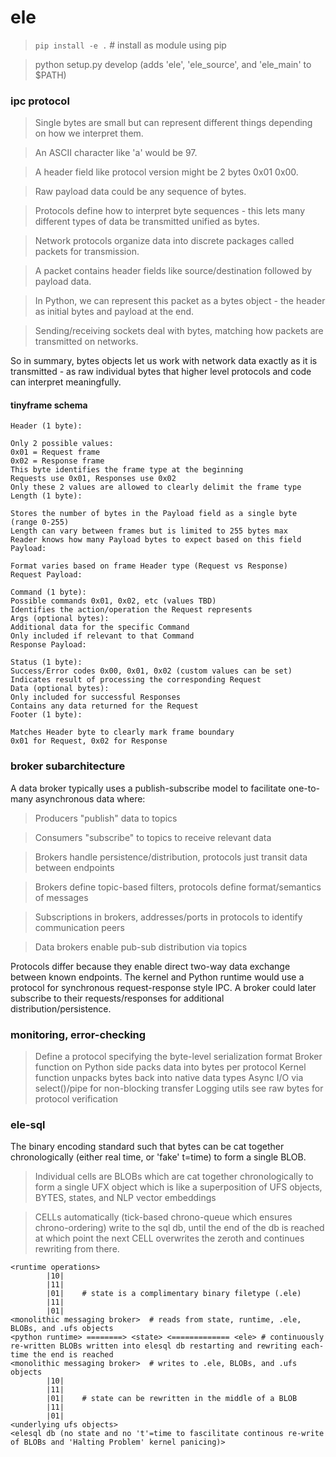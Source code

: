 # ele

> `pip install -e .` # install as module using pip

> python setup.py develop (adds 'ele', 'ele_source', and 'ele_main' to $PATH)

### ipc protocol
> Single bytes are small but can represent different things depending on how we interpret them.

> An ASCII character like 'a' would be 97.

> A header field like protocol version might be 2 bytes 0x01 0x00.

> Raw payload data could be any sequence of bytes.

> Protocols define how to interpret byte sequences - this lets many different types of data be transmitted unified as bytes.

> Network protocols organize data into discrete packages called packets for transmission.

> A packet contains header fields like source/destination followed by payload data.

> In Python, we can represent this packet as a bytes object - the header as initial bytes and payload at the end.

> Sending/receiving sockets deal with bytes, matching how packets are transmitted on networks.

So in summary, bytes objects let us work with network data exactly as it is transmitted - as raw individual bytes that higher level protocols and code can interpret meaningfully. 

#### tinyframe schema

```
Header (1 byte):

Only 2 possible values:
0x01 = Request frame
0x02 = Response frame
This byte identifies the frame type at the beginning
Requests use 0x01, Responses use 0x02
Only these 2 values are allowed to clearly delimit the frame type
Length (1 byte):

Stores the number of bytes in the Payload field as a single byte (range 0-255)
Length can vary between frames but is limited to 255 bytes max
Reader knows how many Payload bytes to expect based on this field
Payload:

Format varies based on frame Header type (Request vs Response)
Request Payload:

Command (1 byte):
Possible commands 0x01, 0x02, etc (values TBD)
Identifies the action/operation the Request represents
Args (optional bytes):
Additional data for the specific Command
Only included if relevant to that Command
Response Payload:

Status (1 byte):
Success/Error codes 0x00, 0x01, 0x02 (custom values can be set)
Indicates result of processing the corresponding Request
Data (optional bytes):
Only included for successful Responses
Contains any data returned for the Request
Footer (1 byte):

Matches Header byte to clearly mark frame boundary
0x01 for Request, 0x02 for Response
```


### broker subarchitecture
A data broker typically uses a publish-subscribe model to facilitate one-to-many asynchronous data where:

> Producers "publish" data to topics

> Consumers "subscribe" to topics to receive relevant data

> Brokers handle persistence/distribution, protocols just transit data between endpoints

> Brokers define topic-based filters, protocols define format/semantics of messages

> Subscriptions in brokers, addresses/ports in protocols to identify communication peers

> Data brokers enable pub-sub distribution via topics

Protocols differ because they enable direct two-way data exchange between known endpoints. The kernel and Python runtime would use a protocol for synchronous request-response style IPC. A broker could later subscribe to their requests/responses for additional distribution/persistence.

### monitoring, error-checking
> Define a protocol specifying the byte-level serialization format
> Broker function on Python side packs data into bytes per protocol
> Kernel function unpacks bytes back into native data types
> Async I/O via select()/pipe for non-blocking transfer
> Logging utils see raw bytes for protocol verification


### ele-sql

The binary encoding standard such that bytes can be cat together chronologically (either real time, or 'fake' t=time) to form a single BLOB.

> Individual cells are BLOBs which are cat together chronologically to form a single UFX object which is like a superposition of UFS objects, BYTES, states, and NLP vector embeddings

> CELLs automatically (tick-based chrono-queue which ensures chrono-ordering) write to the sql db, until the end of the db is reached at which point the next CELL overwrites the zeroth and continues rewriting from there.

``` # 't' is a timestamp-type of .ufs object which is a 32-bit integer cat onto the frame of the BLOB
<runtime operations>
        |10|
        |11|
        |01|    # state is a complimentary binary filetype (.ele)
        |11|
        |01|
<monolithic messaging broker>  # reads from state, runtime, .ele, BLOBs, and .ufs objects
<python runtime> ========> <state> <============= <ele> # continuously re-written BLOBs written into elesql db restarting and rewriting each-time the end is reached
<monolithic messaging broker>  # writes to .ele, BLOBs, and .ufs objects
        |10|
        |11|
        |01|    # state can be rewritten in the middle of a BLOB
        |11|
        |01|
<underlying ufs objects>
<elesql db (no state and no 't'=time to fascilitate continous re-write of BLOBs and 'Halting Problem' kernel panicing)>
```
